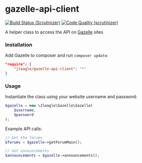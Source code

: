 gazelle-api-client
==================

[![Build Status (Scrutinizer)](https://scrutinizer-ci.com/g/Jleagle/gazelle-api-client/badges/build.png)](https://scrutinizer-ci.com/g/Jleagle/gazelle-api-client)
[![Code Quality (scrutinizer)](https://scrutinizer-ci.com/g/Jleagle/gazelle-api-client/badges/quality-score.png)](https://scrutinizer-ci.com/g/Jleagle/gazelle-api-client)

A helper class to access the API on [Gazelle](https://github.com/WhatCD/Gazelle/wiki/JSON-API-Documentation) sites

### Installation

Add Gazelle to composer and run `composer update`:

```json
"require": {
    "jleagle/gazelle-api-client": "*"
}
```

### Usage

Instantiate the class using your website username and password:

```php
$gazelle = new \Jleagle\Gazelle\Gazelle(
	$username,
	$password
);
```

Example API calls:

```php
// Get the forums
$forums = $gazelle->getForumMain();

// Get announcements
$announcements = $gazelle->announcements();
```
